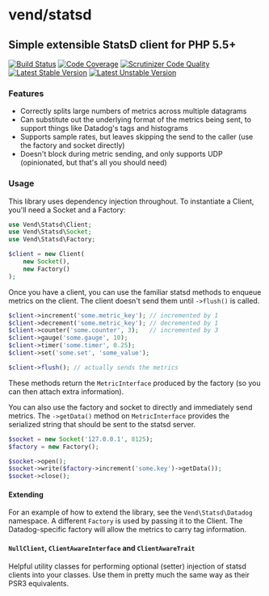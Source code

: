 # vend/statsd
## Simple extensible StatsD client for PHP 5.5+

[![Build Status](https://secure.travis-ci.org/vend/statsd.png)](http://travis-ci.org/vend/statsd)
[![Code Coverage](https://scrutinizer-ci.com/g/vend/statsd/badges/coverage.png?b=master)](https://scrutinizer-ci.com/g/vend/statsd/?branch=master)
[![Scrutinizer Code Quality](https://scrutinizer-ci.com/g/vend/statsd/badges/quality-score.png?b=master)](https://scrutinizer-ci.com/g/vend/statsd/?branch=master)
[![Latest Stable Version](https://poser.pugx.org/vend/statsd/version)](https://packagist.org/packages/vend/statsd)
[![Latest Unstable Version](https://poser.pugx.org/vend/statsd/v/unstable)](//packagist.org/packages/vend/statsd)

### Features

* Correctly splits large numbers of metrics across multiple datagrams
* Can substitute out the underlying format of the metrics being sent, to support things like Datadog's tags and histograms
* Supports sample rates, but leaves skipping the send to the caller (use the factory and socket directly)
* Doesn't block during metric sending, and only supports UDP (opinionated, but that's all you should need)

### Usage

This library uses dependency injection throughout. To instantiate a Client, you'll need a Socket and a Factory:

```php
use Vend\Statsd\Client;
use Vend\Statsd\Socket;
use Vend\Statsd\Factory;

$client = new Client(
    new Socket(),
    new Factory()
);
```

Once you have a client, you can use the familiar statsd methods to enqueue metrics on the client. The client doesn't send
them until `->flush()` is called.

```php
$client->increment('some.metric_key'); // incremented by 1
$client->decrement('some.metric_key'); // decremented by 1
$client->counter('some.counter', 3);   // incremented by 3
$client->gauge('some.gauge', 10);
$client->timer('some.timer', 0.25);
$client->set('some.set', 'some_value');

$client->flush(); // actually sends the metrics
```

These methods return the `MetricInterface` produced by the factory (so you can then attach extra information).

You can also use the factory and socket to directly and immediately send metrics. The `->getData()` method on `MetricInterface`
provides the serialized string that should be sent to the statsd server.

```php
$socket = new Socket('127.0.0.1', 8125);
$factory = new Factory();

$socket->open();
$socket->write($factory->increment('some.key')->getData());
$socket->close();
```


#### Extending

For an example of how to extend the library, see the `Vend\Statsd\Datadog` namespace. A different `Factory` is used
 by passing it to the Client. The Datadog-specific factory will allow the metrics to carry tag information.

#### `NullClient`, `ClientAwareInterface` and `ClientAwareTrait`

Helpful utility classes for performing optional (setter) injection of statsd clients into your classes. Use them in
pretty much the same way as their PSR3 equivalents.
